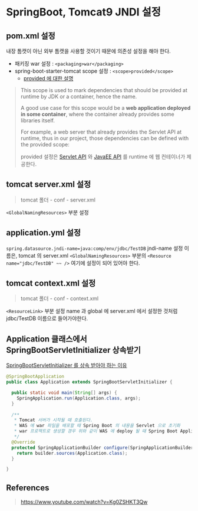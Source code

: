 # SpringBoot, Tomcat9 JNDI 설정

## pom.xml 설정

내장 톰캣이 아닌 외부 톰캣을 사용할 것이기 때문에 의존성 설정을 해야 한다.

- 패키징 war 설정 : `<packaging>war</packaging>`
- spring-boot-starter-tomcat scope 설정 : `<scope>provided</scope>`
  - [provided 에 대한 설명](https://www.baeldung.com/maven-dependency-scopes#2-provided)

> This scope is used to mark dependencies that should be provided at runtime by JDK or a container, hence the name.
>
> A good use case for this scope would be a __web application deployed in some container__, where the container already provides some libraries itself.
>
> For example, a web server that already provides the Servlet API at runtime, thus in our project, those dependencies can be defined with the provided scope:
>
> provided 설정은 [Servlet API](https://tomcat.apache.org/tomcat-5.5-doc/servletapi/) 와 [JavaEE API](https://docs.oracle.com/javaee/7/api/toc.htm) 를 runtime 에 웹 컨테이너가 제공한다.

## tomcat server.xml 설정

> tomcat 폴더 - conf - server.xml

`<GlobalNamingResources>` 부분 설정

## application.yml 설정

`spring.datasource.jndi-name=java:comp/env/jdbc/TestDB` jndi-name 설정 이름은, tomcat 의 server.xml `<GlobalNamingResources>` 부분의 `<Resource name="jdbc/TestDB" ~~ />` 여기에 설정이 되어 있어야 한다.

## tomcat context.xml 설정

> tomcat 폴더 - conf - context.xml

`<ResourceLink>` 부분 설정 name 과 global 에 server.xml 에서 설정한 것처럼 jdbc/TestDB 이름으로 들어가야한다.

## Application 클래스에서 SpringBootServletInitializer 상속받기

[SpringBootServletInitializer 를 상속 받아야 하는 이유](https://github.com/BAEKJungHo/TIL/blob/master/Spring/SpringBootServletInitializer%20%EB%A5%BC%20%EC%83%81%EC%86%8D%20%EB%B0%9B%EC%95%84%EC%95%BC%20%ED%95%98%EB%8A%94%20%EC%9D%B4%EC%9C%A0.md)

```java
@SpringBootApplication
public class Application extends SpringBootServletInitializer {

  public static void main(String[] args) {
    SpringApplication.run(Application.class, args);
  }
  
  /**
   * Tomcat 서버가 시작될 때 호출된다.
   * WAS 에 war 파일을 배포할 때 Spring Boot 의 내용을 Servlet 으로 초기화
   * war 프로젝트로 생성할 경우 위와 같이 WAS 에 deploy 될 때 Spring Boot Application 을 Servlet 으로 등록하여 서비스할 수 있게 해준다.
   */
  @Override
  protected SpringApplicationBuilder configure(SpringApplicationBuilder builder) {
    return builder.sources(Application.class);
  }

}
```

## References

> https://www.youtube.com/watch?v=Kg0ZSHKT3Qw
